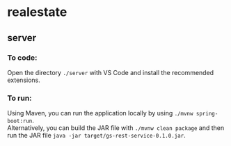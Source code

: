 # realestate

## server

### To code:

Open the directory `./server` with VS Code and install the recommended extensions.

### To run:

Using Maven, you can run the application locally by using `./mvnw spring-boot:run`.  
Alternatively, you can build the JAR file with `./mvnw clean package` and then run the JAR file `java -jar target/gs-rest-service-0.1.0.jar`.
